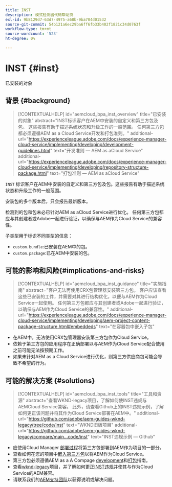 ```yaml
---
title: INST
description: 模式检测器代码帮助页
exl-id: 9b8129d7-63d7-4975-a68b-9ba704d01532
source-git-commit: 54b121a6ec29ba6ff6fb33b402f1821c34d0763f
workflow-type: tm+mt
source-wordcount: '523'
ht-degree: 0%

---
```


# INST {#inst}

已安装的对象

## 背景 {#background}

>[!CONTEXTUALHELP]
>id="aemcloud_bpa_inst_overview"
>title="已安装的对象"
>abstract="INST标识客户在AEM中安装的自定义和第三方包及包。 这些报告有助于描述系统状态和升级工作的一般范围。 任何第三方包都必须遵循AEM as a Cloud Service开发和打包准则。"
>additional-url="https://experienceleague.adobe.com/docs/experience-manager-cloud-service/implementing/developing/development-guidelines.html" text="开发准则 — AEM as aCloud Service"
>additional-url="https://experienceleague.adobe.com/docs/experience-manager-cloud-service/implementing/developing/repository-structure-package.html" text="打包准则 — AEM as aCloud Service"

`INST` 标识客户在AEM中安装的自定义和第三方包及包。这些报告有助于描述系统状态和升级工作的一般范围。

安装包的多个版本后，只会报告最新版本。

检测到的包和包未必已针对AEM as aCloud Service进行优化。 任何第三方包都应与其创建者或Adobe一起进行验证，以确保与AEM作为Cloud Service的兼容性。

子类型用于标识不同类型的信息：

* `custom.bundle`:已安装在AEM中的包。
* `custom.package`:已在AEM中安装的包。

## 可能的影响和风险{#implications-and-risks}

>[!CONTEXTUALHELP]
>id="aemcloud_bpa_inst_guidance"
>title="实施指南"
>abstract="客户无法再使用CRX包管理器安装第三方包。 客户应该查看这些已安装的工件，并需要对其进行结构优化，以便与AEM作为Cloud Service一起使用。 任何第三方包都应与其创建者或Adobe一起进行验证，以确保与AEM作为Cloud Service的兼容性。"
>additional-url="https://experienceleague.adobe.com/docs/experience-manager-cloud-service/implementing/developing/aem-project-content-package-structure.html#embeddeds" text="在容器包中嵌入子包"


* 在AEM中，无法使用CRX包管理器安装第三方包作为Cloud Service。
* 依赖于第三方包的应用程序在正确部署以与AEM作为Cloud Service配合使用之前可能无法按预期工作。
* 如果未针对AEM as a Cloud Service进行优化，则第三方供应商包可能会导致不希望的行为。

## 可能的解决方案 {#solutions}

>[!CONTEXTUALHELP]
>id="aemcloud_bpa_inst_tools"
>title="工具和资源"
>abstract="查看WKND-legacy项目，了解如何使INST违规与AEMCloud Service兼容。 此外，请查看Github上的INST违规示例，了解如何更正该问题并将其作为Cloud Service部署在AEM中。"
>additional-url="https://github.com/adobe/aem-guides-wknd-legacy/tree/code/inst" text="WKND旧版项目"
>additional-url="https://github.com/adobe/aem-guides-wknd-legacy/compare/main...code/inst" text="INST违规示例 — Github"

* 应使用Cloud Manager [部署过程](https://experienceleague.adobe.com/docs/experience-manager-cloud-service/implementing/using-cloud-manager/deploy-code.html#deployment-process)将第三方包部署到AEM作为项目的一部分。
* 查看如何在您的项目中[嵌入第三方包](https://experienceleague.adobe.com/docs/experience-manager-cloud-service/implementing/developing/aem-project-content-package-structure.html#embedding-3rd-party-packages)以将AEM作为Cloud Service。
* 第三方包必须遵循AEM as a A Compage [development](https://experienceleague.adobe.com/docs/experience-manager-cloud-service/implementing/developing/development-guidelines.html)和[打包](https://experienceleague.adobe.com/docs/experience-manager-cloud-service/implementing/developing/repository-structure-package.html)指南。
* 查看[wknd-legacy](https://github.com/adobe/aem-guides-wknd-legacy/tree/code/inst)项目，并了解如何更正[INST违规](https://github.com/adobe/aem-guides-wknd-legacy/compare/main...code/inst)并使其与作为Cloud Service的AEM兼容。
* 请联系我们的[AEM支持团队](https://helpx.adobe.com/enterprise/using/support-for-experience-cloud.html)以获得说明或解决问题。
